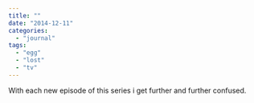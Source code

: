 ```yaml
---
title: ""
date: "2014-12-11"
categories: 
  - "journal"
tags: 
  - "egg"
  - "lost"
  - "tv"
---
```


With each new episode of this series i get further and further confused.

